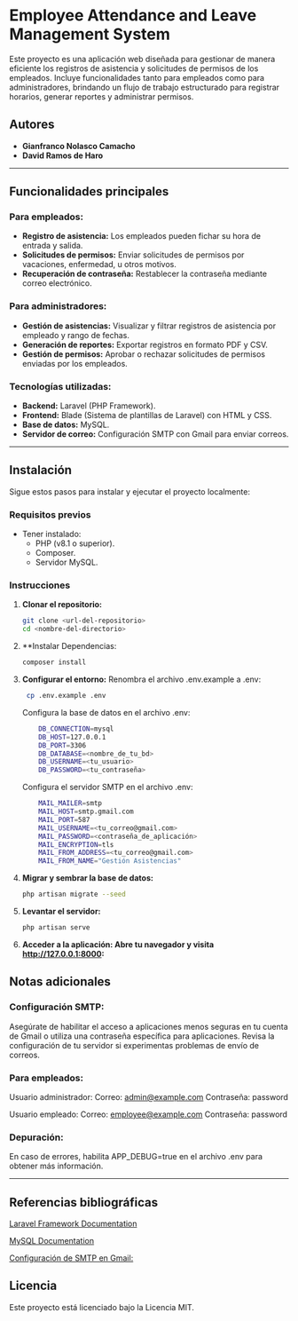# Employee Attendance and Leave Management System

Este proyecto es una aplicación web diseñada para gestionar de manera eficiente los registros de asistencia y solicitudes de permisos de los empleados. Incluye funcionalidades tanto para empleados como para administradores, brindando un flujo de trabajo estructurado para registrar horarios, generar reportes y administrar permisos.

## Autores

- **Gianfranco Nolasco Camacho**
- **David Ramos de Haro**

---

## Funcionalidades principales

### Para empleados:
- **Registro de asistencia:** Los empleados pueden fichar su hora de entrada y salida.
- **Solicitudes de permisos:** Enviar solicitudes de permisos por vacaciones, enfermedad, u otros motivos.
- **Recuperación de contraseña:** Restablecer la contraseña mediante correo electrónico.

### Para administradores:
- **Gestión de asistencias:** Visualizar y filtrar registros de asistencia por empleado y rango de fechas.
- **Generación de reportes:** Exportar registros en formato PDF y CSV.
- **Gestión de permisos:** Aprobar o rechazar solicitudes de permisos enviadas por los empleados.

### Tecnologías utilizadas:
- **Backend:** Laravel (PHP Framework).
- **Frontend:** Blade (Sistema de plantillas de Laravel) con HTML y CSS.
- **Base de datos:** MySQL.
- **Servidor de correo:** Configuración SMTP con Gmail para enviar correos.

---

## Instalación

Sigue estos pasos para instalar y ejecutar el proyecto localmente:

### Requisitos previos
- Tener instalado:
  - PHP (v8.1 o superior).
  - Composer.
  - Servidor MySQL.

### Instrucciones
1. **Clonar el repositorio:**
   ```bash
   git clone <url-del-repositorio>
   cd <nombre-del-directorio>
   ```
2. **Instalar Dependencias:
    ````bash
    composer install
    ````
3. **Configurar el entorno:**
    Renombra el archivo .env.example a .env:
   ```bash
    cp .env.example .env
   ````
   Configura la base de datos en el archivo .env:
   ```bash
       DB_CONNECTION=mysql
       DB_HOST=127.0.0.1
       DB_PORT=3306
       DB_DATABASE=<nombre_de_tu_bd>
       DB_USERNAME=<tu_usuario>
       DB_PASSWORD=<tu_contraseña>
    ```
   Configura el servidor SMTP en el archivo .env:
   ```bash
       MAIL_MAILER=smtp
       MAIL_HOST=smtp.gmail.com
       MAIL_PORT=587
       MAIL_USERNAME=<tu_correo@gmail.com>
       MAIL_PASSWORD=<contraseña_de_aplicación>
       MAIL_ENCRYPTION=tls
       MAIL_FROM_ADDRESS=<tu_correo@gmail.com>
       MAIL_FROM_NAME="Gestión Asistencias"
   ```
4. **Migrar y sembrar la base de datos:**
    ```bash
   php artisan migrate --seed
    ```

5. **Levantar el servidor:**
    ```bash
    php artisan serve
    ```
6. **Acceder a la aplicación: Abre tu navegador y visita http://127.0.0.1:8000:**

## Notas adicionales

### Configuración SMTP:
Asegúrate de habilitar el acceso a aplicaciones menos seguras en tu cuenta de Gmail o utiliza una contraseña específica para aplicaciones.
Revisa la configuración de tu servidor si experimentas problemas de envío de correos.
### Para empleados:
Usuario administrador: Correo: admin@example.com Contraseña: password

Usuario empleado: Correo: employee@example.com Contraseña: password
### Depuración:
En caso de errores, habilita APP_DEBUG=true en el archivo .env para obtener más información.

---

## Referencias bibliográficas
[Laravel Framework Documentation](https://laravel.com/docs)

[MySQL Documentation](https://dev.mysql.com/doc/)

[Configuración de SMTP en Gmail: ](https://support.google.com/mail/)

## Licencia 

Este proyecto está licenciado bajo la Licencia MIT.


